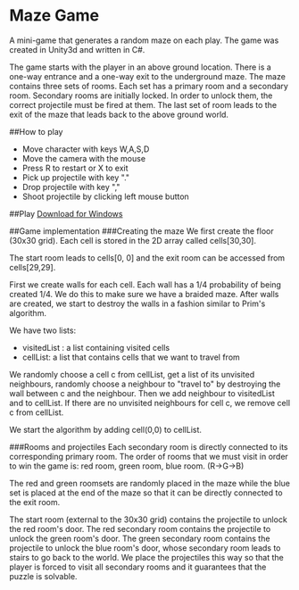 # Maze Game

A mini-game that generates a random maze on each play.  The game was created in Unity3d and written in C#.

The game starts with the player in an above ground location.  There is a one-way entrance and a one-way exit to the underground maze.  The maze contains three sets of rooms.  Each set has a primary room and a secondary room.  Secondary rooms are initially locked.  In order to unlock them, the correct projectile must be fired at them.  The last set of room leads to the exit of the maze that leads back to the above ground world.

##How to play
 - Move character with keys W,A,S,D
 - Move the camera with the mouse
 - Press R to restart or X to exit
 - Pick up projectile with key "."
 - Drop projectile with key ","
 - Shoot projectile by clicking left mouse button

##Play
[Download for Windows](http://monicaung.com/files/MazeGame.zip)

##Game implementation
###Creating the maze
We first create the floor (30x30 grid).  Each cell is stored in the 2D array called cells[30,30].

The start room leads to cells[0, 0] and the exit room can be accessed from cells[29,29].

First we create walls for each cell.  Each wall has a 1/4 probability of being created 1/4.  We do this to make sure we have a braided maze.  After walls are created, we start to destroy the walls in a fashion similar to Prim's algorithm.

We have two lists: 
- visitedList : a list containing visited cells 
- cellList:  a list that contains cells that we want to travel from

We randomly choose a cell c from cellList, get a list of its unvisited neighbours, randomly choose a neighbour to "travel to" by destroying the wall between c and the neighbour. Then we add neighbour to visitedList and to cellList.  If there are no unvisited neighbours for cell c, we remove cell c from cellList.

We start the algorithm by adding cell(0,0) to cellList.  

###Rooms and projectiles
Each secondary room is directly connected to its corresponding primary room.  The order of rooms that we must visit in order to win the game is: red room, green room, blue room. (R->G->B)

The red and green roomsets are randomly placed in the maze while the blue set is placed at the end of the maze so that it can be directly connected to the exit room.

The start room (external to the 30x30 grid) contains the projectile to unlock the red room's door.  The red secondary room contains the projectile to unlock the green room's door.  The green secondary room contains the projectile to unlock the blue room's door, whose secondary room leads to stairs to go back to the world.  We place the projectiles this way so that the player is forced to visit all secondary rooms and it guarantees that the puzzle is solvable.
